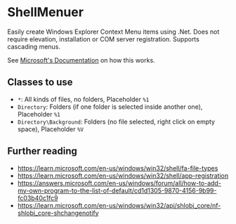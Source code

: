 # ShellMenuer

Easily create Windows Explorer Context Menu items using .Net. Does not require elevation, installation or COM server registration. Supports cascading menus.

See [Microsoft's Documentation](https://learn.microsoft.com/en-us/windows/win32/shell/context-menu-handlers#creating-cascading-menus-with-the-extendedsubcommandskey-registry-entry) on how this works.

## Classes to use

* `*`: All kinds of files, no folders, Placeholder `%1`
* `Directory`: Folders (if one folder is selected inside another one), Placeholder `%1`
* `Directory\Background`: Folders (no file selected, right click on empty space), Placeholder `%V`

## Further reading

* <https://learn.microsoft.com/en-us/windows/win32/shell/fa-file-types>
* <https://learn.microsoft.com/en-us/windows/win32/shell/app-registration>
* <https://answers.microsoft.com/en-us/windows/forum/all/how-to-add-my-own-program-to-the-list-of-default/cd1d1305-9870-4156-9b99-fc03b40c1fc9>
* <https://learn.microsoft.com/en-us/windows/win32/api/shlobj_core/nf-shlobj_core-shchangenotify>

